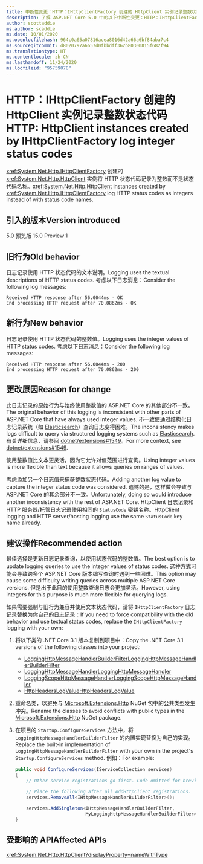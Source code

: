 ```yaml
---
title: 中断性变更：HTTP：IHttpClientFactory 创建的 HttpClient 实例记录整数状态代码
description: 了解 ASP.NET Core 5.0 中的以下中断性变更：HTTP：IHttpClientFactory 创建的 HttpClient 实例记录整数状态代码
author: scottaddie
ms.author: scaddie
ms.date: 10/01/2020
ms.openlocfilehash: 964c0a65a07816acea8016d42a66a6bf84aba7c4
ms.sourcegitcommit: d8020797a6657d0fbbdff362b80300815f682f94
ms.translationtype: HT
ms.contentlocale: zh-CN
ms.lasthandoff: 11/24/2020
ms.locfileid: "95759078"
---
```

# <a name="http-httpclient-instances-created-by-ihttpclientfactory-log-integer-status-codes"></a><span data-ttu-id="20350-103">HTTP：IHttpClientFactory 创建的 HttpClient 实例记录整数状态代码</span><span class="sxs-lookup"><span data-stu-id="20350-103">HTTP: HttpClient instances created by IHttpClientFactory log integer status codes</span></span>

<span data-ttu-id="20350-104"><xref:System.Net.Http.IHttpClientFactory> 创建的 <xref:System.Net.Http.HttpClient> 实例将 HTTP 状态代码记录为整数而不是状态代码名称。</span><span class="sxs-lookup"><span data-stu-id="20350-104"><xref:System.Net.Http.HttpClient> instances created by <xref:System.Net.Http.IHttpClientFactory> log HTTP status codes as integers instead of with status code names.</span></span>

## <a name="version-introduced"></a><span data-ttu-id="20350-105">引入的版本</span><span class="sxs-lookup"><span data-stu-id="20350-105">Version introduced</span></span>

<span data-ttu-id="20350-106">5.0 预览版 1</span><span class="sxs-lookup"><span data-stu-id="20350-106">5.0 Preview 1</span></span>

## <a name="old-behavior"></a><span data-ttu-id="20350-107">旧行为</span><span class="sxs-lookup"><span data-stu-id="20350-107">Old behavior</span></span>

<span data-ttu-id="20350-108">日志记录使用 HTTP 状态代码的文本说明。</span><span class="sxs-lookup"><span data-stu-id="20350-108">Logging uses the textual descriptions of HTTP status codes.</span></span> <span data-ttu-id="20350-109">考虑以下日志消息：</span><span class="sxs-lookup"><span data-stu-id="20350-109">Consider the following log messages:</span></span>

```output
Received HTTP response after 56.0044ms - OK
End processing HTTP request after 70.0862ms - OK
```

## <a name="new-behavior"></a><span data-ttu-id="20350-110">新行为</span><span class="sxs-lookup"><span data-stu-id="20350-110">New behavior</span></span>

<span data-ttu-id="20350-111">日志记录使用 HTTP 状态代码的整数值。</span><span class="sxs-lookup"><span data-stu-id="20350-111">Logging uses the integer values of HTTP status codes.</span></span> <span data-ttu-id="20350-112">考虑以下日志消息：</span><span class="sxs-lookup"><span data-stu-id="20350-112">Consider the following log messages:</span></span>

```output
Received HTTP response after 56.0044ms - 200
End processing HTTP request after 70.0862ms - 200
```

## <a name="reason-for-change"></a><span data-ttu-id="20350-113">更改原因</span><span class="sxs-lookup"><span data-stu-id="20350-113">Reason for change</span></span>

<span data-ttu-id="20350-114">此日志记录的原始行为与始终使用整数值的 ASP.NET Core 的其他部分不一致。</span><span class="sxs-lookup"><span data-stu-id="20350-114">The original behavior of this logging is inconsistent with other parts of ASP.NET Core that have always used integer values.</span></span> <span data-ttu-id="20350-115">不一致使通过结构化日志记录系统（如 [Elasticsearch](https://www.elastic.co/elasticsearch/)）查询日志变得困难。</span><span class="sxs-lookup"><span data-stu-id="20350-115">The inconsistency makes logs difficult to query via structured logging systems such as [Elasticsearch](https://www.elastic.co/elasticsearch/).</span></span> <span data-ttu-id="20350-116">有关详细信息，请参阅 [dotnet/extensions#1549](https://github.com/dotnet/extensions/issues/1549)。</span><span class="sxs-lookup"><span data-stu-id="20350-116">For more context, see [dotnet/extensions#1549](https://github.com/dotnet/extensions/issues/1549).</span></span>

<span data-ttu-id="20350-117">使用整数值比文本更灵活，因为它允许对值范围进行查询。</span><span class="sxs-lookup"><span data-stu-id="20350-117">Using integer values is more flexible than text because it allows queries on ranges of values.</span></span>

<span data-ttu-id="20350-118">考虑添加另一个日志值来捕获整数状态代码。</span><span class="sxs-lookup"><span data-stu-id="20350-118">Adding another log value to capture the integer status code was considered.</span></span> <span data-ttu-id="20350-119">遗憾的是，这样做会导致与 ASP.NET Core 的其余部分不一致。</span><span class="sxs-lookup"><span data-stu-id="20350-119">Unfortunately, doing so would introduce another inconsistency with the rest of ASP.NET Core.</span></span> <span data-ttu-id="20350-120">HttpClient 日志记录和 HTTP 服务器/托管日志记录使用相同的 `StatusCode` 密钥名称。</span><span class="sxs-lookup"><span data-stu-id="20350-120">HttpClient logging and HTTP server/hosting logging use the same `StatusCode` key name already.</span></span>

## <a name="recommended-action"></a><span data-ttu-id="20350-121">建议操作</span><span class="sxs-lookup"><span data-stu-id="20350-121">Recommended action</span></span>

<span data-ttu-id="20350-122">最佳选择是更新日志记录查询，以使用状态代码的整数值。</span><span class="sxs-lookup"><span data-stu-id="20350-122">The best option is to update logging queries to use the integer values of status codes.</span></span> <span data-ttu-id="20350-123">这种方式可能会导致跨多个 ASP.NET Core 版本编写查询时遇到一些困难。</span><span class="sxs-lookup"><span data-stu-id="20350-123">This option may cause some difficulty writing queries across multiple ASP.NET Core versions.</span></span> <span data-ttu-id="20350-124">但是出于此目的使用整数查询日志会更加灵活。</span><span class="sxs-lookup"><span data-stu-id="20350-124">However, using integers for this purpose is much more flexible for querying logs.</span></span>

<span data-ttu-id="20350-125">如果需要强制与旧行为兼容并使用文本状态代码，请将 `IHttpClientFactory` 日志记录替换为你自己的日志记录：</span><span class="sxs-lookup"><span data-stu-id="20350-125">If you need to force compatibility with the old behavior and use textual status codes, replace the `IHttpClientFactory` logging with your own:</span></span>

1. <span data-ttu-id="20350-126">将以下类的 .NET Core 3.1 版本复制到项目中：</span><span class="sxs-lookup"><span data-stu-id="20350-126">Copy the .NET Core 3.1 versions of the following classes into your project:</span></span>

    * [<span data-ttu-id="20350-127">LoggingHttpMessageHandlerBuilderFilter</span><span class="sxs-lookup"><span data-stu-id="20350-127">LoggingHttpMessageHandlerBuilderFilter</span></span>](https://github.com/dotnet/extensions/blob/release/3.1/src/HttpClientFactory/Http/src/Logging/LoggingHttpMessageHandlerBuilderFilter.cs)
    * [<span data-ttu-id="20350-128">LoggingHttpMessageHandler</span><span class="sxs-lookup"><span data-stu-id="20350-128">LoggingHttpMessageHandler</span></span>](https://github.com/dotnet/extensions/blob/release/3.1/src/HttpClientFactory/Http/src/Logging/LoggingHttpMessageHandler.cs)
    * [<span data-ttu-id="20350-129">LoggingScopeHttpMessageHandler</span><span class="sxs-lookup"><span data-stu-id="20350-129">LoggingScopeHttpMessageHandler</span></span>](https://github.com/dotnet/extensions/blob/release/3.1/src/HttpClientFactory/Http/src/Logging/LoggingScopeHttpMessageHandler.cs)
    * [<span data-ttu-id="20350-130">HttpHeadersLogValue</span><span class="sxs-lookup"><span data-stu-id="20350-130">HttpHeadersLogValue</span></span>](https://github.com/dotnet/extensions/blob/release/3.1/src/HttpClientFactory/Http/src/Logging/HttpHeadersLogValue.cs)

1. <span data-ttu-id="20350-131">重命名类，以避免与 [Microsoft.Extensions.Http](https://www.nuget.org/packages/Microsoft.Extensions.Http) NuGet 包中的公共类型发生冲突。</span><span class="sxs-lookup"><span data-stu-id="20350-131">Rename the classes to avoid conflicts with public types in the [Microsoft.Extensions.Http](https://www.nuget.org/packages/Microsoft.Extensions.Http) NuGet package.</span></span>

1. <span data-ttu-id="20350-132">在项目的 `Startup.ConfigureServices` 方法中，将 `LoggingHttpMessageHandlerBuilderFilter` 的内置实现替换为自己的实现。</span><span class="sxs-lookup"><span data-stu-id="20350-132">Replace the built-in implementation of `LoggingHttpMessageHandlerBuilderFilter` with your own in the project's `Startup.ConfigureServices` method.</span></span> <span data-ttu-id="20350-133">例如：</span><span class="sxs-lookup"><span data-stu-id="20350-133">For example:</span></span>

    ```csharp
    public void ConfigureServices(IServiceCollection services)
    {
        // Other service registrations go first. Code omitted for brevity.

        // Place the following after all AddHttpClient registrations.
        services.RemoveAll<IHttpMessageHandlerBuilderFilter>();

        services.AddSingleton<IHttpMessageHandlerBuilderFilter,
                              MyLoggingHttpMessageHandlerBuilderFilter>();
    }
    ```

## <a name="affected-apis"></a><span data-ttu-id="20350-134">受影响的 API</span><span class="sxs-lookup"><span data-stu-id="20350-134">Affected APIs</span></span>

<xref:System.Net.Http.HttpClient?displayProperty=nameWithType>

<!--

### Category

ASP.NET Core

### Affected APIs

`T:System.Net.Http.HttpClient`

-->
